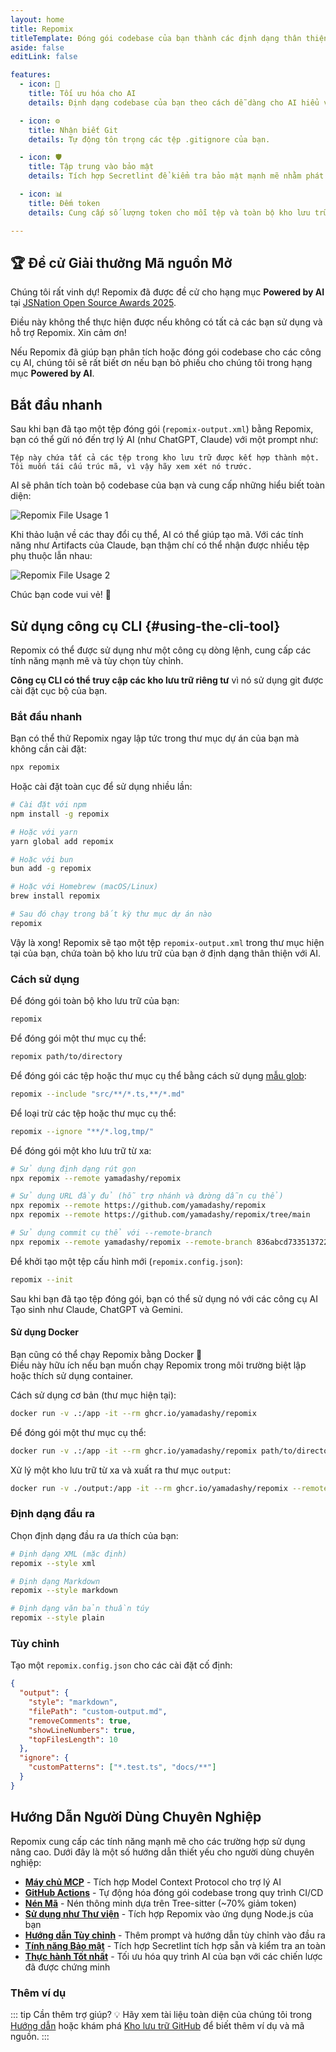 ```yaml
---
layout: home
title: Repomix
titleTemplate: Đóng gói codebase của bạn thành các định dạng thân thiện với AI
aside: false
editLink: false

features:
  - icon: 🤖
    title: Tối ưu hóa cho AI
    details: Định dạng codebase của bạn theo cách dễ dàng cho AI hiểu và xử lý.

  - icon: ⚙️
    title: Nhận biết Git
    details: Tự động tôn trọng các tệp .gitignore của bạn.

  - icon: 🛡️
    title: Tập trung vào bảo mật
    details: Tích hợp Secretlint để kiểm tra bảo mật mạnh mẽ nhằm phát hiện và ngăn chặn việc đưa thông tin nhạy cảm vào.

  - icon: 📊
    title: Đếm token
    details: Cung cấp số lượng token cho mỗi tệp và toàn bộ kho lưu trữ, hữu ích cho giới hạn ngữ cảnh LLM.

---
```


<div class="cli-section">

## 🏆 Đề cử Giải thưởng Mã nguồn Mở

Chúng tôi rất vinh dự! Repomix đã được đề cử cho hạng mục **Powered by AI** tại [JSNation Open Source Awards 2025](https://osawards.com/javascript/).

Điều này không thể thực hiện được nếu không có tất cả các bạn sử dụng và hỗ trợ Repomix. Xin cảm ơn!

Nếu Repomix đã giúp bạn phân tích hoặc đóng gói codebase cho các công cụ AI, chúng tôi sẽ rất biết ơn nếu bạn bỏ phiếu cho chúng tôi trong hạng mục **Powered by AI**.

## Bắt đầu nhanh

Sau khi bạn đã tạo một tệp đóng gói (`repomix-output.xml`) bằng Repomix, bạn có thể gửi nó đến trợ lý AI (như ChatGPT, Claude) với một prompt như:

```
Tệp này chứa tất cả các tệp trong kho lưu trữ được kết hợp thành một.
Tôi muốn tái cấu trúc mã, vì vậy hãy xem xét nó trước.
```

AI sẽ phân tích toàn bộ codebase của bạn và cung cấp những hiểu biết toàn diện:

![Repomix File Usage 1](/images/docs/repomix-file-usage-1.png)

Khi thảo luận về các thay đổi cụ thể, AI có thể giúp tạo mã. Với các tính năng như Artifacts của Claude, bạn thậm chí có thể nhận được nhiều tệp phụ thuộc lẫn nhau:

![Repomix File Usage 2](/images/docs/repomix-file-usage-2.png)

Chúc bạn code vui vẻ! 🚀


## Sử dụng công cụ CLI {#using-the-cli-tool}

Repomix có thể được sử dụng như một công cụ dòng lệnh, cung cấp các tính năng mạnh mẽ và tùy chọn tùy chỉnh.

**Công cụ CLI có thể truy cập các kho lưu trữ riêng tư** vì nó sử dụng git được cài đặt cục bộ của bạn.

### Bắt đầu nhanh

Bạn có thể thử Repomix ngay lập tức trong thư mục dự án của bạn mà không cần cài đặt:

```bash
npx repomix
```

Hoặc cài đặt toàn cục để sử dụng nhiều lần:

```bash
# Cài đặt với npm
npm install -g repomix

# Hoặc với yarn
yarn global add repomix

# Hoặc với bun
bun add -g repomix

# Hoặc với Homebrew (macOS/Linux)
brew install repomix

# Sau đó chạy trong bất kỳ thư mục dự án nào
repomix
```

Vậy là xong! Repomix sẽ tạo một tệp `repomix-output.xml` trong thư mục hiện tại của bạn, chứa toàn bộ kho lưu trữ của bạn ở định dạng thân thiện với AI.



### Cách sử dụng

Để đóng gói toàn bộ kho lưu trữ của bạn:

```bash
repomix
```

Để đóng gói một thư mục cụ thể:

```bash
repomix path/to/directory
```

Để đóng gói các tệp hoặc thư mục cụ thể bằng cách sử dụng [mẫu glob](https://github.com/mrmlnc/fast-glob?tab=readme-ov-file#pattern-syntax):

```bash
repomix --include "src/**/*.ts,**/*.md"
```

Để loại trừ các tệp hoặc thư mục cụ thể:

```bash
repomix --ignore "**/*.log,tmp/"
```

Để đóng gói một kho lưu trữ từ xa:
```bash
# Sử dụng định dạng rút gọn
npx repomix --remote yamadashy/repomix

# Sử dụng URL đầy đủ (hỗ trợ nhánh và đường dẫn cụ thể)
npx repomix --remote https://github.com/yamadashy/repomix
npx repomix --remote https://github.com/yamadashy/repomix/tree/main

# Sử dụng commit cụ thể với --remote-branch
npx repomix --remote yamadashy/repomix --remote-branch 836abcd7335137228ad77feb28655d85712680f1
```

Để khởi tạo một tệp cấu hình mới (`repomix.config.json`):

```bash
repomix --init
```

Sau khi bạn đã tạo tệp đóng gói, bạn có thể sử dụng nó với các công cụ AI Tạo sinh như Claude, ChatGPT và Gemini.

#### Sử dụng Docker

Bạn cũng có thể chạy Repomix bằng Docker 🐳  
Điều này hữu ích nếu bạn muốn chạy Repomix trong môi trường biệt lập hoặc thích sử dụng container.

Cách sử dụng cơ bản (thư mục hiện tại):

```bash
docker run -v .:/app -it --rm ghcr.io/yamadashy/repomix
```

Để đóng gói một thư mục cụ thể:
```bash
docker run -v .:/app -it --rm ghcr.io/yamadashy/repomix path/to/directory
```

Xử lý một kho lưu trữ từ xa và xuất ra thư mục `output`:

```bash
docker run -v ./output:/app -it --rm ghcr.io/yamadashy/repomix --remote https://github.com/yamadashy/repomix
```

### Định dạng đầu ra

Chọn định dạng đầu ra ưa thích của bạn:

```bash
# Định dạng XML (mặc định)
repomix --style xml

# Định dạng Markdown
repomix --style markdown

# Định dạng văn bản thuần túy
repomix --style plain
```

### Tùy chỉnh

Tạo một `repomix.config.json` cho các cài đặt cố định:

```json
{
  "output": {
    "style": "markdown",
    "filePath": "custom-output.md",
    "removeComments": true,
    "showLineNumbers": true,
    "topFilesLength": 10
  },
  "ignore": {
    "customPatterns": ["*.test.ts", "docs/**"]
  }
}
```

## Hướng Dẫn Người Dùng Chuyên Nghiệp

Repomix cung cấp các tính năng mạnh mẽ cho các trường hợp sử dụng nâng cao. Dưới đây là một số hướng dẫn thiết yếu cho người dùng chuyên nghiệp:

- **[Máy chủ MCP](./guide/mcp-server)** - Tích hợp Model Context Protocol cho trợ lý AI
- **[GitHub Actions](./guide/github-actions)** - Tự động hóa đóng gói codebase trong quy trình CI/CD
- **[Nén Mã](./guide/code-compress)** - Nén thông minh dựa trên Tree-sitter (~70% giảm token)
- **[Sử dụng như Thư viện](./guide/development/using-repomix-as-a-library)** - Tích hợp Repomix vào ứng dụng Node.js của bạn
- **[Hướng dẫn Tùy chỉnh](./guide/custom-instructions)** - Thêm prompt và hướng dẫn tùy chỉnh vào đầu ra
- **[Tính năng Bảo mật](./guide/security)** - Tích hợp Secretlint tích hợp sẵn và kiểm tra an toàn
- **[Thực hành Tốt nhất](./guide/tips/best-practices)** - Tối ưu hóa quy trình AI của bạn với các chiến lược đã được chứng minh

### Thêm ví dụ
::: tip Cần thêm trợ giúp? 💡
Hãy xem tài liệu toàn diện của chúng tôi trong [Hướng dẫn](/vi/guide/) hoặc khám phá [Kho lưu trữ GitHub](https://github.com/yamadashy/repomix) để biết thêm ví dụ và mã nguồn.
:::

</div>
